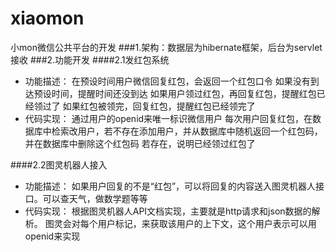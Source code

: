 # xiaomon
小mon微信公共平台的开发
###1.架构：数据层为hibernate框架，后台为servlet接收
###2.功能开发
####2.1发红包系统
* 功能描述：
在预设时间用户微信回复红包，会返回一个红包口令
如果没有到达预设时间，提醒时间还没到达
如果用户领过红包，再回复红包，提醒红包已经领过了
如果红包被领完，回复红包，提醒红包已经领完了
* 代码实现：
通过用户的openid来唯一标识微信用户
每次用户回复红包，在数据库中检索改用户，若不存在添加用户，并从数据库中随机返回一个红包码，并在数据库中删除这个红包码
若存在，说明已经领过红包了

####2.2图灵机器人接入
* 功能描述：
如果用户回复的不是“红包”，可以将回复的内容送入图灵机器人接口。可以查天气，做数学题等等
* 代码实现：
根据图灵机器人API文档实现，主要就是http请求和json数据的解析。
图灵会对每个用户标记，来获取该用户的上下文，这个用户表示可以用openid来实现

